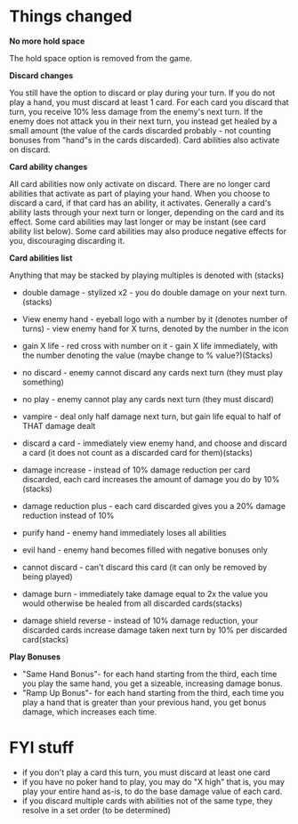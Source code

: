 # Things changed #

**No more hold space**

The hold space option is removed from the game.

**Discard changes**

You still have the option to discard or play during your turn. If you do not play a hand, you must discard at least 1 card. For each card you discard that turn, you receive 10% less damage from the enemy's next turn. If the enemy does not attack you in their next turn, you instead get healed by a small amount (the value of the cards discarded probably - not counting bonuses from "hand"s in the cards discarded). Card abilities also activate on discard.

**Card ability changes**

All card abilities now only activate on discard. There are no longer card abilities that activate as part of playing your hand. When you choose to discard a card, if that card has an ability, it activates. Generally a card's ability lasts through your next turn or longer, depending on the card and its effect. Some card abilities may last longer or may be instant (see card ability list below). Some card abilities may also produce negative effects for you, discouraging discarding it.

**Card abilities list**

Anything that may be stacked by playing multiples is denoted with (stacks)

  * double damage - stylized x2 - you do double damage on your next turn.(stacks)
  * View enemy hand - eyeball logo with a number by it (denotes number of turns) - view enemy hand for X turns, denoted by the number in the icon
  * gain X life - red cross with number on it - gain X life immediately, with the number denoting the value (maybe change to % value?)(Stacks)
  * no discard - enemy cannot discard any cards next turn (they must play something)
  * no play - enemy cannot play any cards next turn (they must discard)
  * vampire - deal only half damage next turn, but gain life equal to half of THAT damage dealt
  * discard a card - immediately view enemy hand, and choose and discard a card (it does not count as a discarded card for them)(stacks)
  * damage increase - instead of 10% damage reduction per card discarded, each card increases the amount of damage you do by 10%(stacks)
  * damage reduction plus - each card discarded gives you a 20% damage reduction instead of 10%
  * purify hand - enemy hand immediately loses all abilities
  * evil hand - enemy hand becomes filled with negative bonuses only

  * cannot discard - can't discard this card (it can only be removed by being played)
  * damage burn - immediately take damage equal to 2x the value you would otherwise be healed from all discarded cards(stacks)
  * damage shield reverse - instead of 10% damage reduction, your discarded cards increase damage taken next turn by 10% per discarded card(stacks)


**Play Bonuses**
  * "Same Hand Bonus"- for each hand starting from the third, each time you play the same hand, you get a sizeable, increasing damage bonus.
  * "Ramp Up Bonus"- for each hand starting from the third, each time you play a hand that is greater than your previous hand, you get bonus damage, which increases each time.

# FYI stuff #

  * if you don't play a card this turn, you must discard at least one card
  * if you have no poker hand to play, you may do "X high" that is, you may play your entire hand as-is, to do the base damage value of each card.
  * if you discard multiple cards with abilities not of the same type, they resolve in a set order (to be determined)